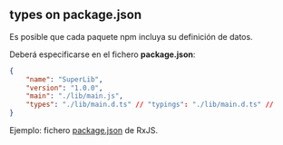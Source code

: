 ## types on package.json

Es posible que cada paquete npm incluya su definición de datos.

Deberá especificarse en el fichero **package.json**:
```json
{
    "name": "SuperLib",
    "version": "1.0.0",
    "main": "./lib/main.js",
    "types": "./lib/main.d.ts" // "typings": "./lib/main.d.ts" // 
}
```
Ejemplo: fichero [package.json](https://github.com/ReactiveX/rxjs/blob/master/package.json) de RxJS.



